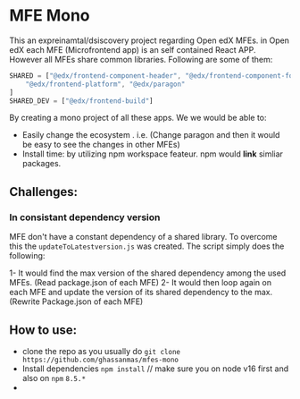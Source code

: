# MFE Mono

This an expreinamtal/dsiscovery project regarding Open edX MFEs. in Open edX each MFE (Microfrontend app) is an self contained React APP. 
However all MFEs share common libraries. Following are some of them:

```js
SHARED = ["@edx/frontend-component-header", "@edx/frontend-component-footer",
    "@edx/frontend-platform", "@edx/paragon"
]
SHARED_DEV = ["@edx/frontend-build"]
```
By creating a mono project of all these apps. We we would be able to: 
- Easily change the ecosystem . i.e. (Change paragon and then it would be easy to see the changes in other MFEs)
- Install time: by utilizing npm workspace feateur. npm would **link** simliar packages. 


## Challenges:

### In consistant dependency version
MFE don't have a constant dependency of a shared library. To overcome this the `updateToLatestversion.js` was created. The script simply does the following: 

1- It would find the max version of the shared dependency among the used MFEs. (Read package.json of each MFE)
2- It would then loop again on each MFE and update the version of its shared dependency to the max. (Rewrite Package.json of each MFE)


## How to use: 

- clone the repo as you usually do `git clone https://github.com/ghassanmas/mfes-mono`
- Install dependencies  `npm install` // make sure you on node v16 first and also on `npm` `8.5.*`
- 